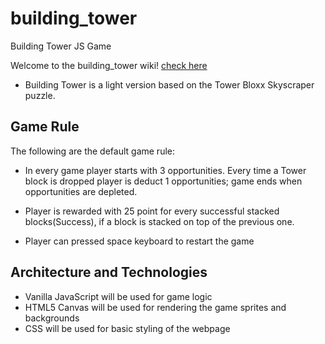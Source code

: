 # building_tower
Building Tower JS Game

Welcome to the building_tower wiki! [check here](https://yenisbel.github.io/building_tower/)
* Building Tower is  a light version based on the Tower Bloxx Skyscraper puzzle.

## Game Rule
The following are the default game rule:

* In every game player starts with 3 opportunities. Every time a Tower block is dropped player is deduct 1 opportunities; game ends when opportunities are depleted.

* Player is rewarded with 25 point for every successful stacked blocks(Success), if a block is stacked on top of the previous one. 

* Player can pressed space keyboard to restart the game

## Architecture and Technologies
* Vanilla JavaScript will be used for game logic
* HTML5 Canvas will be used for rendering the game sprites and backgrounds
* CSS will be used for basic styling of the webpage

